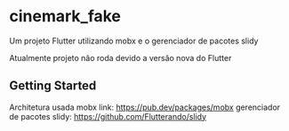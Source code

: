 # cinemark_fake

Um projeto Flutter  utilizando mobx e o gerenciador de pacotes slidy

Atualmente projeto não roda devido a versão nova do Flutter 

## Getting Started
Architetura usada mobx link: https://pub.dev/packages/mobx
gerenciador de pacotes slidy: https://github.com/Flutterando/slidy
